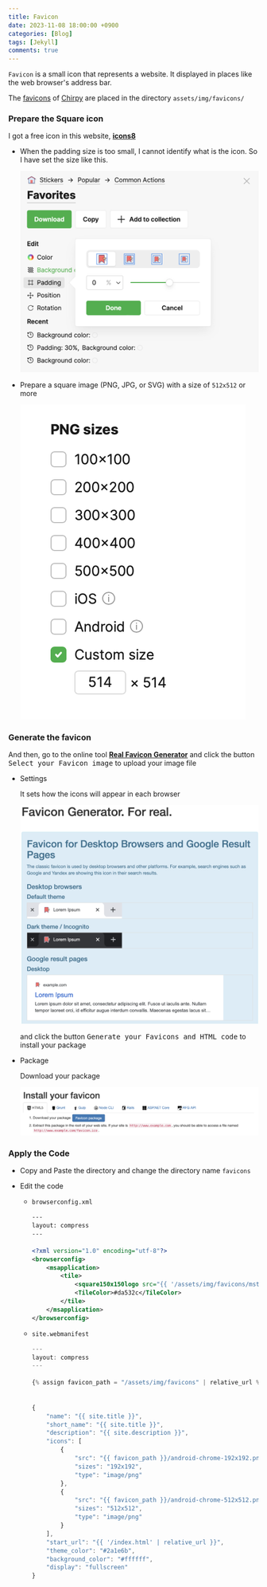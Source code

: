 ```yaml
---
title: Favicon
date: 2023-11-08 18:00:00 +0900
categories: [Blog]
tags: [Jekyll]
comments: true  
---
```


`Favicon` is a small icon that represents a website. It displayed in places like the web browser's address bar.

The [favicons](https://www.favicon-generator.org/about/) of [Chirpy](https://github.com/cotes2020/jekyll-theme-chirpy/) are placed in the directory `assets/img/favicons/`

### Prepare the Square icon

I got a free icon in this website, [**icons8**](https://icons8.com/icons)

- When the padding size is too small, I cannot identify what is the icon. So I have set the size like this.

    ![padding-size](/assets/img/blog/padding-size.png)


- Prepare a square image (PNG, JPG, or SVG) with a size of `512x512` or more

    ![png-size](/assets/img/blog/png-size.png)


### Generate the favicon

And then, go to the online tool [**Real Favicon Generator**](https://realfavicongenerator.net/) and click the button <kbd>Select your Favicon image</kbd> to upload your image file

- Settings

    It sets how the icons will appear in each browser

    ![favicon-setting](/assets/img/blog/favicon-setting.png)

    and click the button <kbd>Generate your Favicons and HTML code</kbd> to install your package

- Package

    Download your package

    ![favicon-package](/assets/img/blog/favicon-package.png)

### Apply the Code

- Copy and Paste the directory and change the directory name `favicons`

- Edit the code

    - `browserconfig.xml`

        ```xml
        ---
        layout: compress
        ---

        <?xml version="1.0" encoding="utf-8"?>
        <browserconfig>
            <msapplication>
                <tile>
                    <square150x150logo src="{{ '/assets/img/favicons/mstile-150x150.png' | relative_url }}"/>
                    <TileColor>#da532c</TileColor>
                </tile>
            </msapplication>
        </browserconfig>
        ```

    - `site.webmanifest`

        ```javascript
        ---
        layout: compress
        ---

        {% assign favicon_path = "/assets/img/favicons" | relative_url %}


        {
            "name": "{{ site.title }}",
            "short_name": "{{ site.title }}",
            "description": "{{ site.description }}",
            "icons": [
                {
                    "src": "{{ favicon_path }}/android-chrome-192x192.png",
                    "sizes": "192x192",
                    "type": "image/png"
                },
                {
                    "src": "{{ favicon_path }}/android-chrome-512x512.png",
                    "sizes": "512x512",
                    "type": "image/png"
                }
            ],
            "start_url": "{{ '/index.html' | relative_url }}",
            "theme_color": "#2a1e6b",
            "background_color": "#ffffff",
            "display": "fullscreen"
        }
        ```
